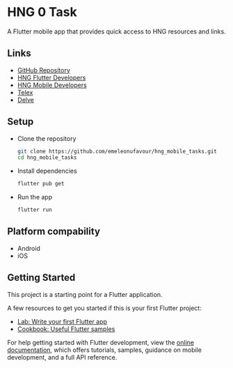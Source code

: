 # HNG 0 Task

A Flutter mobile app that provides quick access to HNG resources and links.

## Links

- [GitHub Repository](https://github.com/emeleonufavour/hng_mobile_tasks/tree/main/hng_0_task)
- [HNG Flutter Developers](https://www.notion.so/Stage-0-Blog-Post-with-Strategic-Backlinks-for-HNG-Hire-Delve-and-Telex-80a6ed3d3c3d49489769d78b6a23ecda?pvs=21)
- [HNG Mobile Developers](http://hng.tech/hire/mobile-ui-ux-developers)
- [Telex](https://telex.im/)
- [Delve](https://delve.fun/)

## Setup

- Clone the repository

  ```bash
  git clone https://github.com/emeleonufavour/hng_mobile_tasks.git
  cd hng_mobile_tasks
  ```

- Install dependencies

  ```bash
  flutter pub get
  ```

- Run the app

  ```bash
  flutter run
  ```

## Platform compability

- Android
- iOS

## Getting Started

This project is a starting point for a Flutter application.

A few resources to get you started if this is your first Flutter project:

- [Lab: Write your first Flutter app](https://docs.flutter.dev/get-started/codelab)
- [Cookbook: Useful Flutter samples](https://docs.flutter.dev/cookbook)

For help getting started with Flutter development, view the
[online documentation](https://docs.flutter.dev/), which offers tutorials,
samples, guidance on mobile development, and a full API reference.

